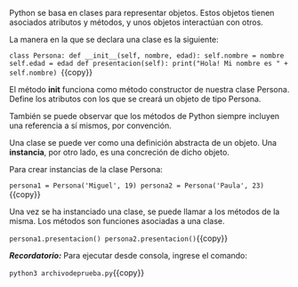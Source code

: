 Python se basa en clases para representar objetos. Estos objetos tienen asociados atributos y métodos, y unos objetos interactúan con otros.

La manera en la que se declara una clase es la siguiente: 

`class Persona:
    def __init__(self, nombre, edad):
        self.nombre = nombre
        self.edad = edad
    def presentacion(self):
        print("Hola! Mi nombre es " + self.nombre)
        `{{copy}}

El método __init__ funciona como método constructor de nuestra clase Persona. Define los atributos con los que se creará un objeto de tipo Persona.

También se puede observar que los métodos de Python siempre incluyen una referencia a sí mismos, por convención.

Una clase se puede ver como una definición abstracta de un objeto. Una **instancia**, por otro lado, es una concreción de dicho objeto. 

Para crear instancias de la clase Persona:

`persona1 = Persona('Miguel', 19)
persona2 = Persona('Paula', 23)`{{copy}}

Una vez se ha instanciado una clase, se puede llamar a los métodos de la misma. Los métodos son funciones asociadas a una clase.

`persona1.presentacion()
persona2.presentacion()`{{copy}}

***Recordatorio:*** Para ejecutar desde consola, ingrese el comando:

`python3 archivodeprueba.py`{{copy}}
